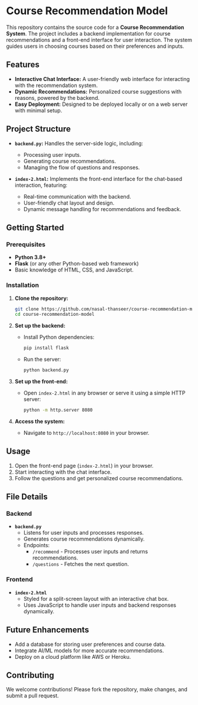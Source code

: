 # Course Recommendation Model

This repository contains the source code for a **Course Recommendation System**. The project includes a backend implementation for course recommendations and a front-end interface for user interaction. The system guides users in choosing courses based on their preferences and inputs.

## Features

- **Interactive Chat Interface:** A user-friendly web interface for interacting with the recommendation system.
- **Dynamic Recommendations:** Personalized course suggestions with reasons, powered by the backend.
- **Easy Deployment:** Designed to be deployed locally or on a web server with minimal setup.

## Project Structure

- **`backend.py`:** Handles the server-side logic, including:
  - Processing user inputs.
  - Generating course recommendations.
  - Managing the flow of questions and responses.

- **`index-2.html`:** Implements the front-end interface for the chat-based interaction, featuring:
  - Real-time communication with the backend.
  - User-friendly chat layout and design.
  - Dynamic message handling for recommendations and feedback.

## Getting Started

### Prerequisites

- **Python 3.8+**
- **Flask** (or any other Python-based web framework)
- Basic knowledge of HTML, CSS, and JavaScript.

### Installation

1. **Clone the repository:**
   ```bash
   git clone https://github.com/nasal-thanseer/course-recommendation-model.git
   cd course-recommendation-model
   ```

2. **Set up the backend:**
   - Install Python dependencies:
     ```bash
     pip install flask
     ```
   - Run the server:
     ```bash
     python backend.py
     ```

3. **Set up the front-end:**
   - Open `index-2.html` in any browser or serve it using a simple HTTP server:
     ```bash
     python -m http.server 8080
     ```

4. **Access the system:**
   - Navigate to `http://localhost:8080` in your browser.

## Usage

1. Open the front-end page (`index-2.html`) in your browser.
2. Start interacting with the chat interface.
3. Follow the questions and get personalized course recommendations.

## File Details

### Backend
- **`backend.py`**
  - Listens for user inputs and processes responses.
  - Generates course recommendations dynamically.
  - Endpoints:
    - `/recommend` - Processes user inputs and returns recommendations.
    - `/questions` - Fetches the next question.

### Frontend
- **`index-2.html`**
  - Styled for a split-screen layout with an interactive chat box.
  - Uses JavaScript to handle user inputs and backend responses dynamically.

## Future Enhancements

- Add a database for storing user preferences and course data.
- Integrate AI/ML models for more accurate recommendations.
- Deploy on a cloud platform like AWS or Heroku.

## Contributing

We welcome contributions! Please fork the repository, make changes, and submit a pull request.

